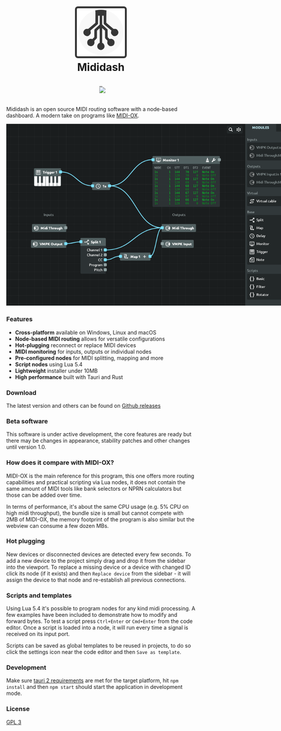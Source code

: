 <h1 align="center">
  <img src="src-tauri/icons/logo.svg" width="128" style="padding: 5px; background: #363636; border-radius: 8px" />
  <br>
  Mididash
  <br>
</h1>

<div align="center">
  <a href="https://github.com/tiagolr/mididash/releases">
    <img src="https://img.shields.io/badge/Windows-0078D6?style=for-the-badge&logo=windows&logoColor=white" alt="">
  </a>
  <a href="https://github.com/tiagolr/mididash/releases">
    <img src="https://img.shields.io/badge/Ubuntu-E95420?style=for-the-badge&logo=ubuntu&logoColor=white" alt="">
  </a>
  <a href="https://github.com/tiagolr/mididash/releases">
    <img src="https://img.shields.io/badge/MACOS-adb8c5?style=for-the-badge&logo=macos&logoColor=white" alt="">
  </a>
</div>

<div align="center">
<img src="https://img.shields.io/github/v/release/tiagolr/mididash?color=%40&label=latest" alt="">
<img src="https://img.shields.io/github/issues-raw/tiagolr/mididash" alt="">
<img src="https://img.shields.io/github/license/tiagolr/mididash">
</div>

<div align="center">
  <img src="https://img.shields.io/github/downloads/tiagolr/mididash/total" alt="">
</div>



Mididash is an open source MIDI routing software with a node-based dashboard. A modern take on programs like [MIDI-OX](http://www.midiox.com).

<div style="text-align: center">
  <img src="./src-assets/ss.png" style="max-width: 800px">
</div>

### Features

  * **Cross-platform** available on Windows, Linux and macOS
  * **Node-based MIDI routing** allows for versatile configurations
  * **Hot-plugging** reconnect or replace MIDI devices
  * **MIDI monitoring** for inputs, outputs or individual nodes
  * **Pre-configured nodes** for MIDI splitting, mapping and more
  * **Script nodes** using Lua 5.4
  * **Lightweight** installer under 10MB
  * **High performance** built with Tauri and Rust

### Download

The latest version and others can be found on [Github releases]()

### Beta software

This software is under active development, the core features are ready but there may be changes in appearance, stability patches and other changes until version 1.0.

### How does it compare with MIDI-OX?

MIDI-OX is the main reference for this program, this one offers more routing capabilities and practical scripting via Lua nodes, it does not contain the same amount of MIDI tools like bank selectors or NPRN calculators but those can be added over time.

In terms of performance, it's about the same CPU usage (e.g. 5% CPU on high midi throughput), the bundle size is small but cannot compete with 2MB of MIDI-OX, the memory footprint of the program is also similar but the webview can consume a few  dozen MBs.

### Hot plugging

New devices or disconnected devices are detected every few seconds. To add a new device to the project simply drag and drop it from the sidebar into the viewport. To replace a missing device or a device with changed ID click its node (if it exists) and then `Replace device` from the sidebar - it will assign the device to that node and re-establish all previous connections.

### Scripts and templates

Using Lua 5.4 it's possible to program nodes for any kind midi processing. A few examples have been included to demonstrate how to modify and forward bytes. To test a script press `Ctrl+Enter` or `Cmd+Enter` from the code editor. Once a script is loaded into a node, it will run every time a signal is received on its input port.

Scripts can be saved as global templates to be reused in projects, to do so
click the settings icon near the code editor and then `Save as template`.

### Development

Make sure [tauri 2 requirements](https://v2.tauri.app/start/prerequisites/) are met for the target platform, hit `npm install` and then `npm start` should start the application in development mode.

### License

[GPL 3](https://www.gnu.org/licenses/gpl-3.0.en.html)